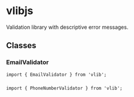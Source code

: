 # vlibjs

Validation library with descriptive error messages.

## Classes

### EmailValidator

```
import { EmailValidator } from 'vlib';
```

###

```
import { PhoneNumberValidator } from 'vlib';
```
